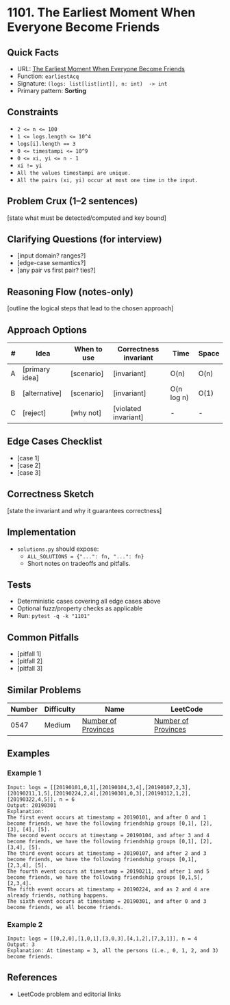 # 1101. The Earliest Moment When Everyone Become Friends

## Quick Facts

- URL:
  [The Earliest Moment When Everyone Become Friends](https://leetcode.com/problems/the-earliest-moment-when-everyone-become-friends/)
- Function: `earliestAcq`
- Signature: `(logs: list[list[int]], n: int)  -> int`
- Primary pattern: **Sorting**

## Constraints

- `2 <= n <= 100`
- `1 <= logs.length <= 10^4`
- `logs[i].length == 3`
- `0 <= timestampi <= 10^9`
- `0 <= xi, yi <= n - 1`
- `xi != yi`
- `All the values timestampi are unique.`
- `All the pairs (xi, yi) occur at most one time in the input.`

## Problem Crux (1–2 sentences)

[state what must be detected/computed and key bound]

## Clarifying Questions (for interview)

- [input domain? ranges?]
- [edge-case semantics?]
- [any pair vs first pair? ties?]

## Reasoning Flow (notes-only)

[outline the logical steps that lead to the chosen approach]

## Approach Options

| #   | Idea           | When to use | Correctness invariant | Time       | Space |
| --- | -------------- | ----------- | --------------------- | ---------- | ----- |
| A   | [primary idea] | [scenario]  | [invariant]           | O(n)       | O(n)  |
| B   | [alternative]  | [scenario]  | [invariant]           | O(n log n) | O(1)  |
| C   | [reject]       | [why not]   | [violated invariant]  | -          | -     |

## Edge Cases Checklist

- [case 1]
- [case 2]
- [case 3]

## Correctness Sketch

[state the invariant and why it guarantees correctness]

## Implementation

- `solutions.py` should expose:
    - `ALL_SOLUTIONS = {"...": fn, "...": fn}`
    - Short notes on tradeoffs and pitfalls.

## Tests

- Deterministic cases covering all edge cases above
- Optional fuzz/property checks as applicable
- Run: `pytest -q -k "1101"`

## Common Pitfalls

- [pitfall 1]
- [pitfall 2]
- [pitfall 3]

## Similar Problems

| Number | Difficulty | Name                                                         | LeetCode                                                                  |
| ------ | ---------- | ------------------------------------------------------------ | ------------------------------------------------------------------------- |
| 0547   | Medium     | [Number of Provinces](../0547-number-of-provinces/readme.md) | [Number of Provinces](https://leetcode.com/problems/number-of-provinces/) |

## Examples

### Example 1

```text
Input: logs = [[20190101,0,1],[20190104,3,4],[20190107,2,3],[20190211,1,5],[20190224,2,4],[20190301,0,3],[20190312,1,2],[20190322,4,5]], n = 6
Output: 20190301
Explanation:
The first event occurs at timestamp = 20190101, and after 0 and 1 become friends, we have the following friendship groups [0,1], [2], [3], [4], [5].
The second event occurs at timestamp = 20190104, and after 3 and 4 become friends, we have the following friendship groups [0,1], [2], [3,4], [5].
The third event occurs at timestamp = 20190107, and after 2 and 3 become friends, we have the following friendship groups [0,1], [2,3,4], [5].
The fourth event occurs at timestamp = 20190211, and after 1 and 5 become friends, we have the following friendship groups [0,1,5], [2,3,4].
The fifth event occurs at timestamp = 20190224, and as 2 and 4 are already friends, nothing happens.
The sixth event occurs at timestamp = 20190301, and after 0 and 3 become friends, we all become friends.
```

### Example 2

```text
Input: logs = [[0,2,0],[1,0,1],[3,0,3],[4,1,2],[7,3,1]], n = 4
Output: 3
Explanation: At timestamp = 3, all the persons (i.e., 0, 1, 2, and 3) become friends.
```

## References

- LeetCode problem and editorial links
